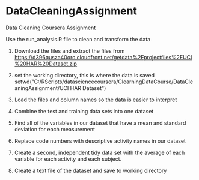 # DataCleaningAssignment
Data Cleaning Coursera Assignment

Use the run_analysis.R file to clean and transform the data

1. Download the files and extract the files from https://d396qusza40orc.cloudfront.net/getdata%2Fprojectfiles%2FUCI%20HAR%20Dataset.zip

2. set the working directory, this is where the data is saved
setwd("C:/RScripts/datasciencecoursera/ClearningDataCourse/DataCleaningAssignment/UCI HAR Dataset")

3. Load the files and column names so the data is easier to interpret

4. Combine the test and training data sets into one dataset

5. Find all of the variables in our dataset that have a mean and standard deviation for each measurement

6. Replace code numbers with descriptive activity names in our dataset

7. Create a second, independent tidy data set with the average of each variable for each activity and each subject.

8. Create a text file of the dataset and save to working directory